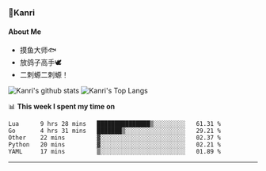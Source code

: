 ### 🌱Kanri
#### About Me
- 摸鱼大师🐟
- 放鸽子高手🕊
- 二刺螈二刺螈！

![Kanri's github stats](https://github-readme-stats.vercel.app/api?username=Yiwen-Chan&show_icons=true&theme=vue&line_height=20)
![Kanri's Top Langs](https://github-readme-stats.vercel.app/api/top-langs/?username=Yiwen-Chan&layout=compact&theme=vue&card_width=270)

📊 **This week I spent my time on**
<!--START_SECTION:waka-->
```text
Lua      9 hrs 28 mins   ███████████████▒░░░░░░░░░   61.31 % 
Go       4 hrs 31 mins   ███████▒░░░░░░░░░░░░░░░░░   29.21 % 
Other    22 mins         ▓░░░░░░░░░░░░░░░░░░░░░░░░   02.37 % 
Python   20 mins         ▓░░░░░░░░░░░░░░░░░░░░░░░░   02.21 % 
YAML     17 mins         ▒░░░░░░░░░░░░░░░░░░░░░░░░   01.89 % 
```
<!--END_SECTION:waka-->

***

